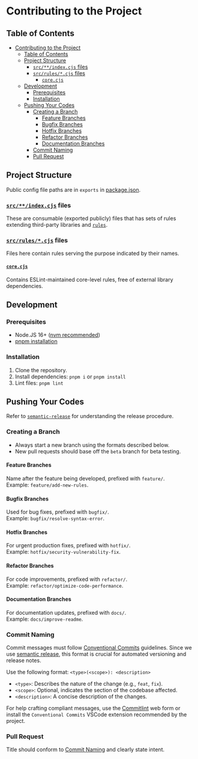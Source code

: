 # Contributing to the Project

## Table of Contents
- [Contributing to the Project](#contributing-to-the-project)
  - [Table of Contents](#table-of-contents)
  - [Project Structure](#project-structure)
    - [`src/**/index.cjs` files](#srcindexcjs-files)
    - [`src/rules/*.cjs` files](#srcrulescjs-files)
      - [`core.cjs`](#corecjs)
  - [Development](#development)
    - [Prerequisites](#prerequisites)
    - [Installation](#installation)
  - [Pushing Your Codes](#pushing-your-codes)
    - [Creating a Branch](#creating-a-branch)
      - [Feature Branches](#feature-branches)
      - [Bugfix Branches](#bugfix-branches)
      - [Hotfix Branches](#hotfix-branches)
      - [Refactor Branches](#refactor-branches)
      - [Documentation Branches](#documentation-branches)
    - [Commit Naming](#commit-naming)
    - [Pull Request](#pull-request)

## Project Structure

Public config file paths are in `exports` in
[package.json](package.json#exports).

### [`src/**/index.cjs`](./src/) files

These are consumable (exported publicly) files that has sets of rules extending
third-party libraries and [`rules`](./src/rules/).

### [`src/rules/*.cjs`](./src/rules/) files

Files here contain rules serving the purpose indicated by their names.

#### [`core.cjs`](./src/rules/core.cjs)

Contains ESLint-maintained core-level rules, free of external library
dependencies.

## Development

### Prerequisites

- Node.JS 16+ ([nvm recommended](https://github.com/nvm-sh/nvm#readme))
- [pnpm installation](https://pnpm.io/installation)

### Installation

1. Clone the repository.
2. Install dependencies: `pnpm i` or `pnpm install`
3. Lint files: `pnpm lint`

## Pushing Your Codes

Refer to [`semantic-release`] for understanding the release procedure.

[`semantic-release`]: https://github.com/semantic-release/semantic-release/blob/master/docs/recipes/release-workflow/pre-releases.md

### Creating a Branch

- Always start a new branch using the formats described below.
- New pull requests should base off the `beta` branch for beta testing.

#### Feature Branches

Name after the feature being developed, prefixed with `feature/`.<br>
Example: `feature/add-new-rules`.

#### Bugfix Branches

Used for bug fixes, prefixed with `bugfix/`.<br>
Example: `bugfix/resolve-syntax-error`.

#### Hotfix Branches

For urgent production fixes, prefixed with `hotfix/`.<br>
Example: `hotfix/security-vulnerability-fix`.

#### Refactor Branches

For code improvements, prefixed with `refactor/`.<br>
Example: `refactor/optimize-code-performance`.

#### Documentation Branches

For documentation updates, prefixed with `docs/`.<br>
Example: `docs/improve-readme`.

### Commit Naming

Commit messages must follow [Conventional Commits] guidelines. Since we use
[semantic release], this format is crucial for automated versioning and release
notes.

Use the following format: `<type>(<scope>): <description>`
- `<type>`: Describes the nature of the change (e.g., `feat`, `fix`).
- `<scope>`: Optional, indicates the section of the codebase affected.
- `<description>`: A concise description of the changes.

For help crafting compliant messages, use the [Commitlint] web form or install
the `Conventional Commits` VSCode extension recommended by the project.

[Conventional Commits]: https://www.conventionalcommits.org/
[semantic release]: https://github.com/semantic-release/semantic-release
[Commitlint]: https://commitlint.io/

### Pull Request

Title should conform to [Commit Naming](#commit-naming) and clearly state intent.
